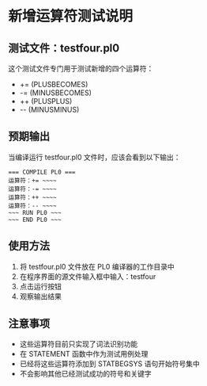 # 新增运算符测试说明

## 测试文件：testfour.pl0

这个测试文件专门用于测试新增的四个运算符：
- += (PLUSBECOMES)
- -= (MINUSBECOMES) 
- ++ (PLUSPLUS)
- -- (MINUSMINUS)

## 预期输出

当编译运行 testfour.pl0 文件时，应该会看到以下输出：

```
=== COMPILE PL0 ===
运算符：+= ~~~~
运算符：-= ~~~~  
运算符：++ ~~~~
运算符：-- ~~~~
~~~ RUN PL0 ~~~
~~~ END PL0 ~~~
```

## 使用方法

1. 将 testfour.pl0 文件放在 PL0 编译器的工作目录中
2. 在程序界面的源文件输入框中输入：testfour
3. 点击运行按钮
4. 观察输出结果

## 注意事项

- 这些运算符目前只实现了词法识别功能
- 在 STATEMENT 函数中作为测试用例处理
- 已经将这些运算符添加到 STATBEGSYS 语句开始符号集中
- 不会影响其他已经测试成功的符号和关键字
